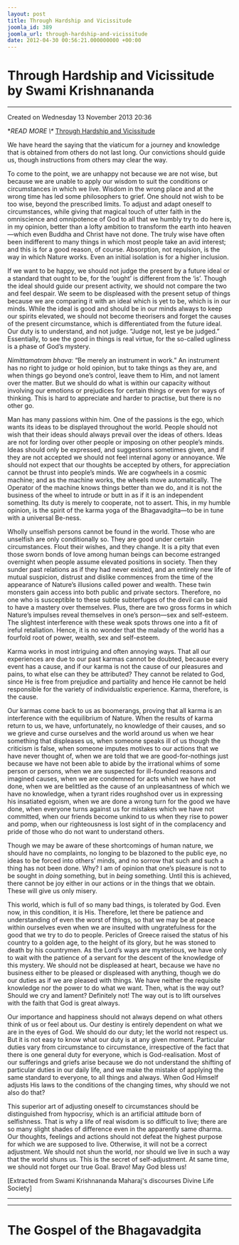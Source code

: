 ```yaml
---
layout: post
title: Through Hardship and Vicissitude
joomla_id: 389
joomla_url: through-hardship-and-vicissitude
date: 2012-04-30 00:56:21.000000000 +00:00
---
```

# 

# Through Hardship and Vicissitude by Swami Krishnananda

* * *

Created on Wednesday 13 November 2013 20:36

**READ MORE \\\** [Through Hardship and Vicissitude](http://www.swami-krishnananda.org/disc/disc_128.html)

We have heard the saying that the viaticum for a journey and knowledge that is obtained from others do not last long. Our convictions should guide us, though instructions from others may clear the way.

To come to the point, we are unhappy not because we are not wise, but because we are unable to apply our wisdom to suit the conditions or circumstances in which we live. Wisdom in the wrong place and at the wrong time has led some philosophers to grief. One should not wish to be too wise, beyond the prescribed limits. To adjust and adapt oneself to circumstances, while giving that magical touch of utter faith in the omniscience and omnipotence of God to all that we humbly try to do here is, in my opinion, better than a lofty ambition to transform the earth into heaven—which even Buddha and Christ have not done. The truly wise have often been indifferent to many things in which most people take an avid interest; and this is for a good reason, of course. Absorption, not repulsion, is the way in which Nature works. Even an initial isolation is for a higher inclusion.

If we want to be happy, we should not judge the present by a future ideal or a standard that ought to be, for the ‘ought’ is different from the ‘is’. Though the ideal should guide our present activity, we should not compare the two and feel despair. We seem to be displeased with the present setup of things because we are comparing it with an ideal which is yet to be, which is in our minds. While the ideal is good and should be in our minds always to keep our spirits elevated, we should not become theorisers and forget the causes of the present circumstance, which is differentiated from the future ideal. Our duty is to understand, and not judge. “Judge not, lest ye be judged.” Essentially, to see the good in things is real virtue, for the so-called ugliness is a phase of God’s mystery.

_Nimittamatram bhava_: “Be merely an instrument in work.” An instrument has no right to judge or hold opinion, but to take things as they are, and when things go beyond one’s control, leave them to Him, and not lament over the matter. But we should do what is within our capacity without involving our emotions or prejudices for certain things or even for ways of thinking. This is hard to appreciate and harder to practise, but there is no other go.

Man has many passions within him. One of the passions is the ego, which wants its ideas to be displayed throughout the world. People should not wish that their ideas should always prevail over the ideas of others. Ideas are not for lording over other people or imposing on other people’s minds. Ideas should only be expressed, and suggestions sometimes given, and if they are not accepted we should not feel internal agony or annoyance. We should not expect that our thoughts be accepted by others, for appreciation cannot be thrust into people’s minds. We are cogwheels in a cosmic machine; and as the machine works, the wheels move automatically. The Operator of the machine knows things better than we do, and it is not the business of the wheel to intrude or butt in as if it is an independent something. Its duty is merely to cooperate, not to assert. This, in my humble opinion, is the spirit of the karma yoga of the Bhagavadgita—to be in tune with a universal Be-ness.

Wholly unselfish persons cannot be found in the world. Those who are unselfish are only conditionally so. They are good under certain circumstances. Flout their wishes, and they change. It is a pity that even those sworn bonds of love among human beings can become estranged overnight when people assume elevated positions in society. Then they sunder past relations as if they had never existed, and an entirely new life of mutual suspicion, distrust and dislike commences from the time of the appearance of Nature’s illusions called power and wealth. These twin monsters gain access into both public and private sectors. Therefore, no one who is susceptible to these subtle subterfuges of the devil can be said to have a mastery over themselves. Plus, there are two gross forms in which Nature’s impulses reveal themselves in one’s person—sex and self-esteem. The slightest interference with these weak spots throws one into a fit of ireful retaliation. Hence, it is no wonder that the malady of the world has a fourfold root of power, wealth, sex and self-esteem.

Karma works in most intriguing and often annoying ways. That all our experiences are due to our past karmas cannot be doubted, because every event has a cause, and if our karma is not the cause of our pleasures and pains, to what else can they be attributed? They cannot be related to God, since He is free from prejudice and partiality and hence He cannot be held responsible for the variety of individualstic experience. Karma, therefore, is the cause.

Our karmas come back to us as boomerangs, proving that all karma is an interference with the equilibrium of Nature. When the results of karma return to us, we have, unfortunately, no knowledge of their causes, and so we grieve and curse ourselves and the world around us when we hear something that displeases us, when someone speaks ill of us though the criticism is false, when someone imputes motives to our actions that we have never thought of, when we are told that we are good-for-nothings just because we have not been able to abide by the irrational whims of some person or persons, when we are suspected for ill-founded reasons and imagined causes, when we are condemned for acts which we have not done, when we are belittled as the cause of an unpleasantness of which we have no knowledge, when a tyrant rides roughshod over us in expressing his insatiated egoism, when we are done a wrong turn for the good we have done, when everyone turns against us for mistakes which we have not committed, when our friends become unkind to us when they rise to power and pomp, when our righteousness is lost sight of in the complacency and pride of those who do not want to understand others.

Though we may be aware of these shortcomings of human nature, we should have no complaints, no longing to be blazoned to the public eye, no ideas to be forced into others’ minds, and no sorrow that such and such a thing has not been done. Why? I am of opinion that one’s pleasure is not to be sought in _doing_ something, but in _being_ something. Until this is achieved, there cannot be joy either in our actions or in the things that we obtain. These will give us only misery.

This world, which is full of so many bad things, is tolerated by God. Even now, in this condition, it is His. Therefore, let there be patience and understanding of even the worst of things, so that we may be at peace within ourselves even when we are insulted with ungratefulness for the good that we try to do to people. Pericles of Greece raised the status of his country to a golden age, to the height of its glory, but he was stoned to death by his countrymen. As the Lord’s ways are mysterious, we have only to wait with the patience of a servant for the descent of the knowledge of this mystery. We should not be displeased at heart, because we have no business either to be pleased or displeased with anything, though we do our duties as if we are pleased with things. We have neither the requisite knowledge nor the power to do what we want. Then, what is the way out? Should we cry and lament? Definitely not! The way out is to lift ourselves with the faith that God is great always.

Our importance and happiness should not always depend on what others think of us or feel about us. Our destiny is entirely dependent on what we are in the eyes of God. We should do our duty; let the world not respect us. But it is not easy to know what our duty is at any given moment. Particular duties vary from circumstance to circumstance, irrespective of the fact that there is one general duty for everyone, which is God-realisation. Most of our sufferings and griefs arise because we do not understand the shifting of particular duties in our daily life, and we make the mistake of applying the same standard to everyone, to all things and always. When God Himself adjusts His laws to the conditions of the changing times, why should we not also do that?

This superior art of adjusting oneself to circumstances should be distinguished from hypocrisy, which is an artificial attitude born of selfishness. That is why a life of real wisdom is so difficult to live; there are so many slight shades of difference even in the apparently same dharma. Our thoughts, feelings and actions should not defeat the highest purpose for which we are supposed to live. Otherwise, it will not be a correct adjustment. We should not shun the world, nor should we live in such a way that the world shuns us. This is the secret of self-adjustment. At same time, we should not forget our true Goal. Bravo! May God bless us!

[Extracted from Swami Krishnananda Maharaj's discourses Divine Life Society]

* * *



* * *



# The Gospel of the Bhagavadgita

